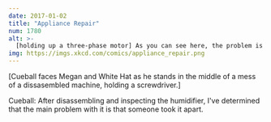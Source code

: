 ```yaml
---
date: 2017-01-02
title: "Appliance Repair"
num: 1780
alt: >-
  [holding up a three-phase motor] As you can see here, the problem is that the humidifier I took this from is broken.
img: https://imgs.xkcd.com/comics/appliance_repair.png
---
```

[Cueball faces Megan and White Hat as he stands in the middle of a mess of a dissasembled machine, holding a screwdriver.]

Cueball: After disassembling and inspecting the humidifier, I've determined that the main problem with it is that someone took it apart.